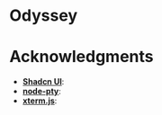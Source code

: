 # Odyssey






# Acknowledgments

- **[Shadcn UI](https://ui.shadcn.com/)**:
- **[node-pty](https://github.com/microsoft/node-pty)**:
- **[xterm.js](https://github.com/xtermjs/xterm.js)**: